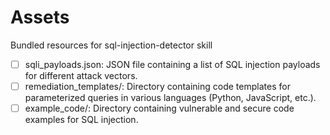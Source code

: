 # Assets

Bundled resources for sql-injection-detector skill

- [ ] sqli_payloads.json: JSON file containing a list of SQL injection payloads for different attack vectors.
- [ ] remediation_templates/: Directory containing code templates for parameterized queries in various languages (Python, JavaScript, etc.).
- [ ] example_code/: Directory containing vulnerable and secure code examples for SQL injection.
